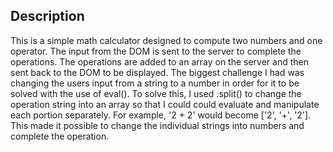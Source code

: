 ## Description

This is a simple math calculator designed to compute two numbers and one operator. The input from the DOM is sent to the
server to complete the operations. The operations are added to an array on the server and then sent back to the DOM to be displayed.
The biggest challenge I had was changing the users input from a string to a number in order for it to be solved with the use of eval(). To solve this, I used .split() to change the operation string into an array so that I could could evaluate and manipulate each portion separately. For example, '2 + 2' would become ['2', '+', '2']. This made it possible to change the individual strings into numbers and complete the operation.
